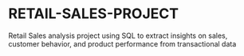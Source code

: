 # RETAIL-SALES-PROJECT
Retail Sales analysis project using SQL to extract insights on sales, customer behavior, and product performance from transactional data
